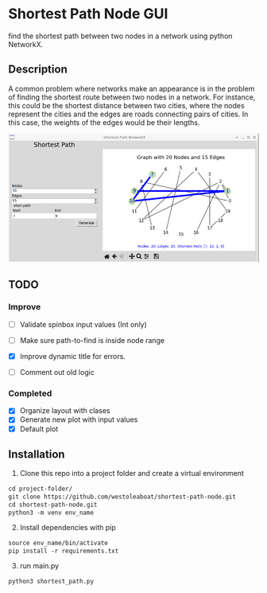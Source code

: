 # Shortest Path Node GUI
find the shortest path between two nodes in a network using python NetworkX.

## Description

A common problem where networks make an appearance is in the problem of finding the
shortest route between two nodes in a network. For instance, this could be the shortest distance between two cities, where the
nodes represent the cities and the edges are roads connecting pairs of cities. In this case, the
weights of the edges would be their lengths.

![shortest-path](screenshot.png)

## TODO
### Improve
- [ ] Validate spinbox input values (Int only)
- [ ] Make sure path-to-find is inside node range
- [x] Improve dynamic title for errors.
- [ ] Comment out old logic


### Completed
- [x] Organize layout with clases
- [x] Generate new plot with input values
- [x] Default plot

## Installation
1. Clone this repo into a project folder and create a virtual environment
```
cd project-folder/
git clone https://github.com/westoleaboat/shortest-path-node.git
cd shortest-path-node.git
python3 -m venv env_name
```
2. Install dependencies with pip
```
source env_name/bin/activate
pip install -r requirements.txt
```
3. run main.py
```
python3 shortest_path.py
```
